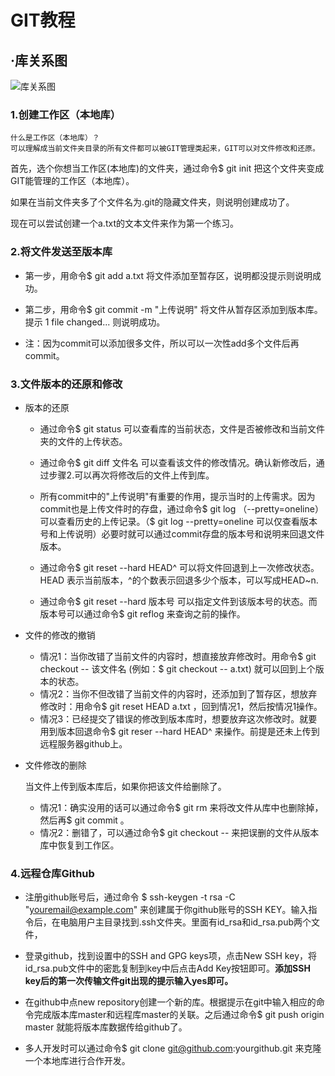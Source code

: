 # GIT教程

## ·库关系图
![库关系图](https://static.oschina.net/uploads/space/2017/1214/113901_cUBI_3375733.png)
### 1.创建工作区（本地库）

    什么是工作区（本地库）？
    可以理解成当前文件夹目录的所有文件都可以被GIT管理类起来，GIT可以对文件修改和还原。
首先，选个你想当工作区(本地库)的文件夹，通过命令$ git init 把这个文件夹变成GIT能管理的工作区（本地库）。

如果在当前文件夹多了个文件名为.git的隐藏文件夹，则说明创建成功了。

现在可以尝试创建一个a.txt的文本文件来作为第一个练习。

### 2.将文件发送至版本库

 

- 第一步，用命令$ git add a.txt 将文件添加至暂存区，说明都没提示则说明成功。

- 第二步，用命令$ git commit -m "上传说明" 将文件从暂存区添加到版本库。提示 1 file changed... 则说明成功。

- 注：因为commit可以添加很多文件，所以可以一次性add多个文件后再commit。

### 3.文件版本的还原和修改

- 版本的还原
    - 通过命令$ git status 可以查看库的当前状态，文件是否被修改和当前文件夹的文件的上传状态。

    - 通过命令$ git diff 文件名 可以查看该文件的修改情况。确认新修改后，通过步骤2.可以再次将修改后的文件上传到库。

    - 所有commit中的"上传说明"有重要的作用，提示当时的上传需求。因为commit也是上传文件时的存盘，通过命令$ git log （--pretty=oneline）可以查看历史的上传记录。（$ git log --pretty=oneline 可以仅查看版本号和上传说明）必要时就可以通过commit存盘的版本号和说明来回退文件版本。

    - 通过命令$ git reset --hard HEAD^ 可以将文件回退到上一次修改状态。HEAD 表示当前版本，^的个数表示回退多少个版本，可以写成HEAD~n.

    - 通过命令$ git reset --hard 版本号 可以指定文件到该版本号的状态。而版本号可以通过命令$ git reflog 来查询之前的操作。

- 文件的修改的撤销
    - 情况1：当你改错了当前文件的内容时，想直接放弃修改时。用命令$ git checkout -- 该文件名 (例如：$ git checkout -- a.txt) 就可以回到上个版本的状态。
    - 情况2：当你不但改错了当前文件的内容时，还添加到了暂存区，想放弃修改时：用命令$ git reset HEAD a.txt ，回到情况1，然后按情况1操作。
    - 情况3：已经提交了错误的修改到版本库时，想要放弃这次修改时。就要用到版本回退命令$ git reser --hard HEAD^ 来操作。前提是还未上传到远程服务器github上。
- 文件修改的删除
    
     当文件上传到版本库后，如果你把该文件给删除了。
     - 情况1：确实没用的话可以通过命令$ git rm <file> 来将改文件从库中也删除掉，然后再$ git commit 。
     - 情况2：删错了，可以通过命令$ git checkout -- <file> 来把误删的文件从版本库中恢复到工作区。

### 4.远程仓库Github

- 注册github账号后，通过命令 $ ssh-keygen -t rsa -C "youremail@example.com" 来创建属于你github账号的SSH KEY。输入指令后，在电脑用户主目录找到.ssh文件夹。里面有id_rsa和id_rsa.pub两个文件，

- 登录github，找到设置中的SSH and GPG keys项，点击New SSH key，将id_rsa.pub文件中的密匙复制到key中后点击Add Key按钮即可。**添加SSH key后的第一次传输文件git出现的提示输入yes即可。**

- 在github中点new repository创建一个新的库。根据提示在git中输入相应的命令完成版本库master和远程库master的关联。之后通过命令$ git push origin master 就能将版本库数据传给github了。
 
 - 多人开发时可以通过命令$ git clone git@github.com:yourgithub.git 来克隆一个本地库进行合作开发。